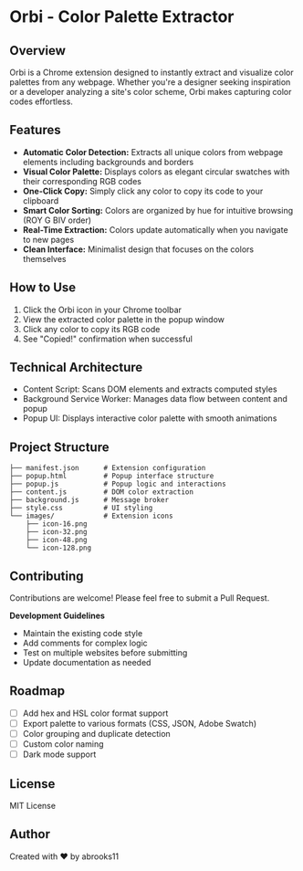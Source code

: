 # Orbi - Color Palette Extractor

## Overview
Orbi is a Chrome extension designed to instantly extract and visualize color palettes from any webpage. Whether you're a designer seeking inspiration or a developer analyzing a site's color scheme, Orbi makes capturing color codes effortless.

## Features

- **Automatic Color Detection:** Extracts all unique colors from webpage elements including backgrounds and borders
- **Visual Color Palette:** Displays colors as elegant circular swatches with their corresponding RGB codes
- **One-Click Copy:** Simply click any color to copy its code to your clipboard
- **Smart Color Sorting:** Colors are organized by hue for intuitive browsing (ROY G BIV order)
- **Real-Time Extraction:** Colors update automatically when you navigate to new pages
- **Clean Interface:** Minimalist design that focuses on the colors themselves

## How to Use

1. Click the Orbi icon in your Chrome toolbar
2. View the extracted color palette in the popup window
3. Click any color to copy its RGB code
4. See "Copied!" confirmation when successful

## Technical Architecture
- Content Script: Scans DOM elements and extracts computed styles
- Background Service Worker: Manages data flow between content and popup
- Popup UI: Displays interactive color palette with smooth animations

## Project Structure
```
├── manifest.json      # Extension configuration
├── popup.html         # Popup interface structure
├── popup.js           # Popup logic and interactions
├── content.js         # DOM color extraction
├── background.js      # Message broker
├── style.css          # UI styling
└── images/            # Extension icons
    ├── icon-16.png
    ├── icon-32.png
    ├── icon-48.png
    └── icon-128.png
```

## Contributing

Contributions are welcome! Please feel free to submit a Pull Request.

**Development Guidelines**

- Maintain the existing code style
- Add comments for complex logic
- Test on multiple websites before submitting
- Update documentation as needed

## Roadmap

- [ ] Add hex and HSL color format support
- [ ] Export palette to various formats (CSS, JSON, Adobe Swatch)
- [ ] Color grouping and duplicate detection
- [ ] Custom color naming
- [ ] Dark mode support

## License
MIT License

## Author
Created with ❤️ by abrooks11